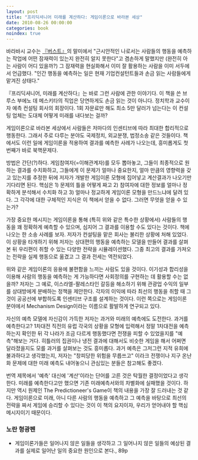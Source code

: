 ```yaml
---
layout: post
title: "프리딕셔니어 미래를 계산하다: 게임이론으로 바라본 세상"
date: 2010-08-26 00:00:00
categories: book
noindex: true
---
```


바라바시 교수는 [『버스트』](http://www.4four.us/article/2010/08/bursts)의 말미에서 "근시안적인 나로서는 사람들의 행동을 예측하는 작업에 어떤 잠재력이 있는지 완전히 알지 못한다"고 겸손하게 말했지만 (완전히 아는 사람이 어디 있을까?) 그 잠재력을 현실화해서 이미 잘 활용하는 사람을 이미 서두에서 언급했다. "인간 행동을 예측하는 일은 현재 기업컨설턴트들과 손금 읽는 사람들에게 맡겨진 상태다."

『프리딕셔니어, 미래를 계산하다』는 바로 그런 사람에 관한 이야기다. 이 책을 쓴 브루스 부에노 데 메스키타의 직업은 당연하게도 손금 읽는 것이 아니다. 정치학과 교수이자 예측 컨설팅 회사의 회장이다. 1회 자문료만 해도 최소 5만 달러가 넘는다는 이 컨설팅 업체는 도대체 어떻게 미래를 내다보는 걸까?

게임이론으로 바라본 세상에서 사람들은 저마다의 인센티브에 따라 최대한 합리적으로 행동한다. 그래서 주로 다루는 분야도 국제정치, 외교분쟁, 법정소송 같은 것들이다. 책에서도 이런 일에 게임이론을 적용하여 결과를 예측한 사례가 나오는데, 흥미롭게도 첫 번째가 바로 북핵문제다.

방법은 간단(?)하다. 게임참여자(=이해관계자)를 모두 뽑아놓고, 그들이 최종적으로 원하는 결과를 수치화하고, 그들에게 이 문제가 얼마나 중요한지, 얼마 만큼의 영향력을 갖고 있는지를 추정한 뒤에 저자가 개발한 게임이론 모형에 집어넣고 계산결과가 나오기만 기다리면 된다. 핵심은 1) 문제의 틀을 어떻게 짜고 2) 참여자에 대한 정보를 얼마나 정확하게 분석해서 수치화 하고 3) 얼마나 정교하게 게임이론 모형을 만드느냐에 달려 있다. 그 각각에 대한 구체적인 지식은 이 책에서 얻을 수 없다. 그러면 무엇을 얻을 수 있는가?

가장 중요한 메시지는 게임이론을 통해 (특히 위와 같은 특수한 상황에서) 사람들의 행동을 꽤 정확하게 예측할 수 있으며, 심지어 그 결과를 이용할 수도 있다는 것이다. 책에 나오는 한 소송 사례를 보자. 저자가 컨설팅을 맡은 회사는 불리한 상황에 처해 있었다. 이 상황을 타개하기 위해 저자는 상대편의 행동을 예측하는 모델을 만들어 결과를 살펴본 뒤 우리편이 취할 수 있는 다양한 전략을 시뮬레이션했다. 그중 최고의 결과를 가져오는 전략을 실제 행동으로 옮겼고 그 결과 전세는 역전되었다.

위와 같은 게임이론의 응용에 불편함을 느끼는 사람도 있을 것이다. 이기성과 합리성을 이용해 사람의 행동을 예측하는 게 가능하다면 사회정의를 구현하는 데 활용할 수는 없을까? 저자는 그 예로, 이스라엘-팔레스타인 갈등을 해소하기 위해 관광업 수익의 일부를 상대방에게 분배하는 정책을 제안한다. 각자의 이익에 따라 최선의 행동을 취할 때 그것이 공공선에 부합하도록 인센티브 구조를 설계하는 것이다. 이런 쪽으로는 게임이론 분야에서 Mechanism Design이라는 이름으로 활발하게 연구되고 있다.

자신의 예측 모델에 자신감이 가득한 저자는 과거와 미래의 예측에도 도전한다. 과거를 예측한다고? 1차대전 직전의 유럽 각국의 상황을 모형에 입력해서 정말 1차대전을 예측하는지 확인한 뒤 각 나라가 조금 다르게 행동했다면 전쟁을 피할 수 있었을지를 "예측"해보는 거다. 히틀러의 집권이나 냉전 결과에 대해서도 비슷한 게임을 해서 어쩌면 달라졌을지도 모를 과거를 살펴보는 것도 흥미롭다. 과거 예측은 그저그런 지적 유희에 불과하다고 생각했는지, 저자는 "창피당한 위험을 무릅쓰고" 이라크 전쟁이나 지구 온난화 문제에 대한 미래 예측도 내어놓으니 관심있는 분들은 참고해도 좋겠다.

번역 제목에서 '예측' 대신에 '계산'이라는 단어를 고른 것은 탁월한 결정이었다고 생각한다. 미래를 예측한다고만 했으면 기존 미래예측서와의 차별화에 실패했을 것이다. 하지만 역시 원제인 The Predictioneer's Game이 책의 내용을 가장 잘 드러내는 것 같다. 게임이론으로 미래, 아니 다른 사람의 행동을 예측하고 그 예측을 바탕으로 최선의 전략을 짜서 게임에 승리할 수 있다는 것이 이 책의 요지이자, 우리가 얻어내야 할 핵심 메시지이기 때문이다.

### 노란 형광펜
- 게임이론가들은 일어나지 않은 일들을 생각하고 그 일어나지 않은 일들의 예상된 결과를 실제로 일어난 일의 중요한 원인으로 본다., 89p